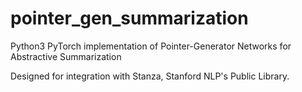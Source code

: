 # pointer_gen_summarization
Python3 PyTorch implementation of Pointer-Generator Networks for Abstractive Summarization

Designed for integration with Stanza, Stanford NLP's Public Library.
